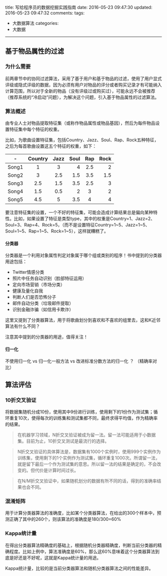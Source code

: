 title: 写给程序员的数据挖掘实践指南
date: 2016-05-23 09:47:30
updated: 2016-05-23 09:47:32
comments:
tags:
- 大数据算法
categories:
- 大数据

---

## 基于物品属性的过滤

### 为什么需要

前两章节中的协同过滤算法，采用了基于用户和基于物品的过滤，使用了用户显式评级或隐式评级的数据，因为必须有用户对物品的评分或者购买记录才有可能纳入计算范围，所以对于全新的物品（没有评级过或购买过），可能永远不会被推荐（推荐系统的“冷启动”问题），为解决这个问题，引入基于物品属性的过滤算法。

### 算法概述

由专业人士对物品提取特征集（或称作物品属性或物品基因），然后为每件物品设置特征集中每个特征的权重。

比如，为歌曲设置特征集，包括Country、Jazz、Soul、Rap、Rock五种特征，之后为每首歌曲设置这五个特征的权重，如下：

| - | Country | Jazz | Soul | Rap | Rock |
| ---- |:--------:|:--------:| --------:|:--------:| --------:|
| Song1 | 1   | 3   | 4   | 2.5 | 2   |
| Song2 | 3   | 2.5 | 1.5 | 3.5 | 1.5 |
| Song3 | 2.5 | 1.5 | 3.5 | 2.5 | 3   |
| Song4 | 1.5 | 0.5 | 2   | 3   | 2   |
| Song5 | 4.5 | 5   | 3.5 | 4   | 4   |

要注意特征集的设置，一个不好的特征集，可能会造成计算结果总是偏向某种特性。比如，如果设置了特征是类型type，其中的权重是Country=1、Jazz=2、Soul=3、Rap=4、Rock=5，（而不是设置特征Country=1~5、Jazz=1~5、Soul=1~5、Rap=1~5、Rock=1~5），这样就糟糕了。

#### 分类器

分类器是一个利用对象属性判定对象属于哪个组或类别的程序！书中提到的分类器用途包括：

+ Twitter情感分类
+ 照片中任务自动识别（脸部特征运用）
+ 定向市场营销（市场分类）
+ 健康及量化自我
+ 判断人们是否恐怖分子
+ 邮件自动分类（垃圾邮件提取）
+ 识别金融诈骗（如信用卡欺诈）

这里又提到了分类器算法，用于将歌曲划分到喜欢和不喜欢的组里去，这和K近邻算法有什么不同？

注意其中提到的分类器的用途，值得关注！

#### 归一化

不使用归一化 vs 归一化一般方法 vs 改进标准分数方法的归一化 ？ （精确率对比）


## 算法评估

### 10折交叉验证

将数据集随机分成10份，使用其中9份进行训练，使用剩下的1份作为测试集；循环重复10次，使得每次的训练集和测试集都不同，最终求得平均值，作为精确率的结果。

> 在机器学习领域，N折交叉验证被成为留一法。留一法可能适用于小数据集。目前为止，10折交叉测试是最流行的选择。

> N折交叉验证的具体算法是，数据集有1000个实例时，使用999个实例作为训练集，使用剩下的1个实例作为测试集，循环重复1000次。所谓留一法，就是留下最后一个作为测试集的意思。所以留一法的结果是确定的，不会改变的。但代价是计算时间过长。

> 在N/M折交叉验证中，如果随机划分的数据有所不同的话，得到的准确率结果也会不同。

### 混淆矩阵

用于计算分类器算法的准确度，比如某个分类器算法，在给出的300个样本中，预测正确了其中的260个，则该算法的准确度是180/300=60%

### Kappa统计量

在得出分类器算法精确度的基础上，根据随机分类器精确度，判断当前分类器的精确程度。比如上例中，算法准确度是60%，那么这60%意味着这个分类器算法到底是好还是不好呢，这就是Kappa统计量的用途。

Kappa统计量，比较的是当前分类器算法和随机分类器算法之间的性能差异。
